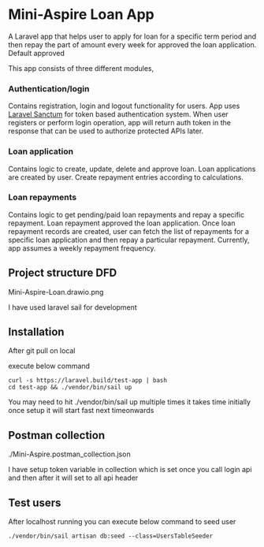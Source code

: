 # Mini-Aspire Loan App

A Laravel app that helps user to apply for loan for a specific term period and then repay the part of amount every week for approved the loan application. Default approved

This app consists of three different modules,

### Authentication/login

Contains registration, login and logout functionality for users. App uses [Laravel Sanctum](https://laravel.com/docs/9.x/sanctum) for token based authentication system. When user registers or perform login operation, app will return auth token in the response that can be used to authorize protected APIs later.

### Loan application

Contains logic to create, update, delete and approve loan. Loan applications are created by user. Create repayment entries according to calculations.

### Loan repayments

Contains logic to get pending/paid loan repayments and repay a specific repayment. Loan repayment approved the loan application. Once loan repayment records are created, user can fetch the list of repayments for a specific loan application and then repay a particular repayment. Currently, app assumes a weekly repayment frequency.


## Project structure DFD
Mini-Aspire-Loan.drawio.png

I have used laravel sail for development

## Installation

After git pull on local

execute below command

```
curl -s https://laravel.build/test-app | bash
cd test-app && ./vendor/bin/sail up
```

You may need to hit ./vendor/bin/sail up 
multiple times it takes time initially once setup it will start fast next timeonwards



## Postman collection

./Mini-Aspire.postman_collection.json

I have setup token variable in collection which is set once you call login api and then after it will set to all api header

## Test users

After localhost running you can execute below command to seed user 

```
./vendor/bin/sail artisan db:seed --class=UsersTableSeeder
```


